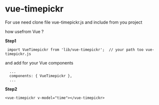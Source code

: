 # vue-timepickr

For use need clone file vue-timepickr.js and include from you project 

how usefrom Vue ?

**Step1**
```
 import VueTimepickr from 'lib/vue-timepickr';  // your path too vue-timepickr.js

```
and add for your Vue components

```
  ...
  components: { VueTimepickr },
  ...

```



**Step2**
```
<vue-timepickr v-model="time"></vue-timepickr>

```
